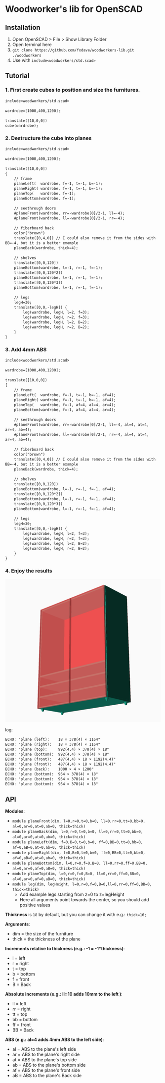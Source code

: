 # Woodworker's lib for OpenSCAD

## Installation

1. Open OpenSCAD > File > Show Library Folder
2. Open terminal here
3. `git clone https://github.com/fxdave/woodworkers-lib.git ./woodworkers`
4. Use with `include<woodworkers/std.scad>`

## Tutorial

### 1. First create cubes to position and size the furnitures.
```scad
include<woodworkers/std.scad>

wardrobe=[1000,400,1200];

translate([10,0,0])
cube(wardrobe);
```

### 2. Destructure the cube into planes
```scad
include<woodworkers/std.scad>

wardrobe=[1000,400,1200];

translate([10,0,0])
{
    // frame
    planeLeft(  wardrobe, f=-1, t=-1, b=-1);
    planeRight( wardrobe, f=-1, t=-1, b=-1);
    planeTop(   wardrobe, f=-1);
    planeBottom(wardrobe, f=-1);

    // seethrough doors
    #planeFront(wardrobe, rr=-wardrobe[0]/2-1, ll=-4);
    #planeFront(wardrobe, ll=-wardrobe[0]/2-1, rr=-4);

    // fiberboard back
    color("brown")
    translate([0,4,0]) // I could also remove it from the sides with BB=-4, but it is a better example
    planeBack(wardrobe, thick=4);

    // shelves
    translate([0,0,120]) 
    planeBottom(wardrobe, l=-1, r=-1, f=-1);
    translate([0,0,120*2]) 
    planeBottom(wardrobe, l=-1, r=-1, f=-1);
    translate([0,0,120*3]) 
    planeBottom(wardrobe, l=-1, r=-1, f=-1);

    // legs
    legH=30;
    translate([0,0,-legH]) {
        leg(wardrobe, legH, l=2, f=3);
        leg(wardrobe, legH, r=2, f=3);
        leg(wardrobe, legH, l=2, B=2);
        leg(wardrobe, legH, r=2, B=2);
    }
}
```

### 3. Add 4mm ABS
```scad
include<woodworkers/std.scad>

wardrobe=[1000,400,1200];

translate([10,0,0])
{
    // frame
    planeLeft(  wardrobe, f=-1, t=-1, b=-1, af=4);
    planeRight( wardrobe, f=-1, t=-1, b=-1, af=4);
    planeTop(   wardrobe, f=-1, af=4, al=4, ar=4);
    planeBottom(wardrobe, f=-1, af=4, al=4, ar=4);

    // seethrough doors
    #planeFront(wardrobe, rr=-wardrobe[0]/2-1, ll=-4, al=4, at=4, ar=4, ab=4);
    #planeFront(wardrobe, ll=-wardrobe[0]/2-1, rr=-4, al=4, at=4, ar=4, ab=4);

    // fiberboard back
    color("brown")
    translate([0,4,0]) // I could also remove it from the sides with BB=-4, but it is a better example
    planeBack(wardrobe, thick=4);

    // shelves
    translate([0,0,120]) 
    planeBottom(wardrobe, l=-1, r=-1, f=-1, af=4);
    translate([0,0,120*2]) 
    planeBottom(wardrobe, l=-1, r=-1, f=-1, af=4);
    translate([0,0,120*3]) 
    planeBottom(wardrobe, l=-1, r=-1, f=-1, af=4);

    // legs
    legH=30;
    translate([0,0,-legH]) {
        leg(wardrobe, legH, l=2, f=3);
        leg(wardrobe, legH, r=2, f=3);
        leg(wardrobe, legH, l=2, B=2);
        leg(wardrobe, legH, r=2, B=2);
    }
}
```

### 4. Enjoy the results
![./wardrobe.png](./wardrobe.png)

log:
```log
ECHO: "plane (left):	18 × 378(4) × 1164"
ECHO: "plane (right):	18 × 378(4) × 1164"
ECHO: "plane (top):	    992(4,4) × 378(4) × 18"
ECHO: "plane (bottom):	992(4,4) × 378(4) × 18"
ECHO: "plane (front):	487(4,4) × 18 × 1192(4,4)"
ECHO: "plane (front):	487(4,4) × 18 × 1192(4,4)"
ECHO: "plane (back):	1000 × 4 × 1200"
ECHO: "plane (bottom):	964 × 378(4) × 18"
ECHO: "plane (bottom):	964 × 378(4) × 18"
ECHO: "plane (bottom):	964 × 378(4) × 18"
```

## API

**Modules**:

 - `module planeFront(dim, l=0,r=0,t=0,b=0, ll=0,rr=0,tt=0,bb=0, al=0,ar=0,at=0,ab=0, thick=thick)`
 - `module planeBack(dim, l=0,r=0,t=0,b=0, ll=0,rr=0,tt=0,bb=0, al=0,ar=0,at=0,ab=0, thick=thick)`
 - `module planeLeft(dim, f=0,B=0,t=0,b=0, ff=0,BB=0,tt=0,bb=0, af=0,aB=0,at=0,ab=0, thick=thick)`
 - `module planeRight(dim, f=0,B=0,t=0,b=0, ff=0,BB=0,tt=0,bb=0, af=0,aB=0,at=0,ab=0, thick=thick)`
 - `module planeBottom(dim, l=0,r=0,f=0,B=0, ll=0,rr=0,ff=0,BB=0, al=0,ar=0,af=0,aB=0, thick=thick)`
 - `module planeTop(dim, l=0,r=0,f=0,B=0, ll=0,rr=0,ff=0,BB=0, al=0,ar=0,af=0,aB=0, thick=thick)`
 - `module leg(dim, legHeight, l=0,r=0,f=0,B=0,ll=0,rr=0,ff=0,BB=0, thick=thick)`
    - Add example legs starting from z=0 to z=legHeight
    - Here all arguments point towards the center, so you should add positive values

**Thickness** is `18` by default, but you can change it with e.g.: `thick=16;`

**Arguments**:

 - dim = the size of the furniture
 - thick = the thickness of the plane

**Increments relative to thickness (e.g.: -1 = -1*thickness)**:
 - l = left
 - r = right
 - t = top
 - b = bottom
 - f = front
 - B = Back

**Absolute increments (e.g.: ll=10 adds 10mm to the left )**:
 - ll = left
 - rr = right
 - tt = top
 - bb = bottom
 - ff = front
 - BB = Back

**ABS (e.g.: al=4 adds 4mm ABS to the left side)**: 
 - al = ABS to the plane's left side
 - ar = ABS to the plane's right side
 - at = ABS to the plane's top side
 - ab = ABS to the plane's bottom side
 - af = ABS to the plane's front side
 - aB = ABS to the plane's Back side
